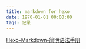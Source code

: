 ```yaml
---
title: markdown for hexo
date: 1970-01-01 00:00:00
tags: 记录
---
```

[Hexo-Markdown-简明语法手册](https://hyxxsfwy.github.io/2016/01/15/Hexo-Markdown-简明语法手册/ "Hexo-Markdown-简明语法手册")

